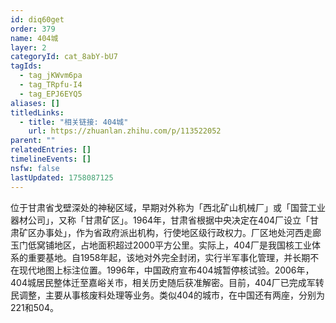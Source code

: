 ```yaml
---
id: diq60get
order: 379
name: 404城
layer: 2
categoryId: cat_8abY-bU7
tagIds:
  - tag_jKWvm6pa
  - tag_TRpfu-I4
  - tag_EPJ6EYQ5
aliases: []
titledLinks:
  - title: "相关链接: 404城"
    url: https://zhuanlan.zhihu.com/p/113522052
parent: ""
relatedEntries: []
timelineEvents: []
nsfw: false
lastUpdated: 1758087125
---
```


位于甘肃省戈壁深处的神秘区域，早期对外称为「西北矿山机械厂」或「国营工业器材公司」，又称「甘肃矿区」。1964年，甘肃省根据中央决定在404厂设立「甘肃矿区办事处」，作为省政府派出机构，行使地区级行政权力。厂区地处河西走廊玉门低窝铺地区，占地面积超过2000平方公里。实际上，404厂是我国核工业体系的重要基地。自1958年起，该地对外完全封闭，实行半军事化管理，并长期不在现代地图上标注位置。1996年，中国政府宣布404城暂停核试验。2006年，404城居民整体迁至嘉峪关市，相关历史随后获准解密。目前，404厂已完成军转民调整，主要从事核废料处理等业务。类似404的城市，在中国还有两座，分别为221和504。